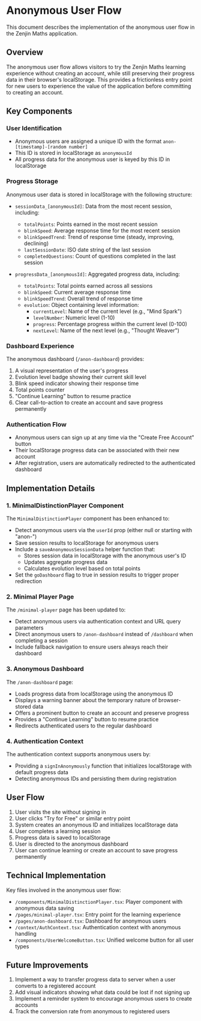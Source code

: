 # Anonymous User Flow

This document describes the implementation of the anonymous user flow in the Zenjin Maths application.

## Overview

The anonymous user flow allows visitors to try the Zenjin Maths learning experience without creating an account, while still preserving their progress data in their browser's localStorage. This provides a frictionless entry point for new users to experience the value of the application before committing to creating an account.

## Key Components

### User Identification

- Anonymous users are assigned a unique ID with the format `anon-[timestamp]-[random number]`
- This ID is stored in localStorage as `anonymousId`
- All progress data for the anonymous user is keyed by this ID in localStorage

### Progress Storage

Anonymous user data is stored in localStorage with the following structure:

- `sessionData_[anonymousId]`: Data from the most recent session, including:
  - `totalPoints`: Points earned in the most recent session
  - `blinkSpeed`: Average response time for the most recent session
  - `blinkSpeedTrend`: Trend of response time (steady, improving, declining)
  - `lastSessionDate`: ISO date string of the last session
  - `completedQuestions`: Count of questions completed in the last session

- `progressData_[anonymousId]`: Aggregated progress data, including:
  - `totalPoints`: Total points earned across all sessions
  - `blinkSpeed`: Current average response time
  - `blinkSpeedTrend`: Overall trend of response time
  - `evolution`: Object containing level information:
    - `currentLevel`: Name of the current level (e.g., "Mind Spark")
    - `levelNumber`: Numeric level (1-10)
    - `progress`: Percentage progress within the current level (0-100)
    - `nextLevel`: Name of the next level (e.g., "Thought Weaver")

### Dashboard Experience

The anonymous dashboard (`/anon-dashboard`) provides:

1. A visual representation of the user's progress
2. Evolution level badge showing their current skill level
3. Blink speed indicator showing their response time
4. Total points counter
5. "Continue Learning" button to resume practice
6. Clear call-to-action to create an account and save progress permanently

### Authentication Flow

- Anonymous users can sign up at any time via the "Create Free Account" button
- Their localStorage progress data can be associated with their new account
- After registration, users are automatically redirected to the authenticated dashboard

## Implementation Details

### 1. MinimalDistinctionPlayer Component

The `MinimalDistinctionPlayer` component has been enhanced to:

- Detect anonymous users via the `userId` prop (either null or starting with "anon-")
- Save session results to localStorage for anonymous users
- Include a `saveAnonymousSessionData` helper function that:
  - Stores session data in localStorage with the anonymous user's ID
  - Updates aggregate progress data
  - Calculates evolution level based on total points
- Set the `goDashboard` flag to true in session results to trigger proper redirection

### 2. Minimal Player Page

The `/minimal-player` page has been updated to:

- Detect anonymous users via authentication context and URL query parameters
- Direct anonymous users to `/anon-dashboard` instead of `/dashboard` when completing a session
- Include fallback navigation to ensure users always reach their dashboard

### 3. Anonymous Dashboard

The `/anon-dashboard` page:

- Loads progress data from localStorage using the anonymous ID
- Displays a warning banner about the temporary nature of browser-stored data
- Offers a prominent button to create an account and preserve progress
- Provides a "Continue Learning" button to resume practice
- Redirects authenticated users to the regular dashboard

### 4. Authentication Context

The authentication context supports anonymous users by:

- Providing a `signInAnonymously` function that initializes localStorage with default progress data
- Detecting anonymous IDs and persisting them during registration

## User Flow

1. User visits the site without signing in
2. User clicks "Try for Free" or similar entry point
3. System creates an anonymous ID and initializes localStorage data
4. User completes a learning session
5. Progress data is saved to localStorage
6. User is directed to the anonymous dashboard
7. User can continue learning or create an account to save progress permanently

## Technical Implementation

Key files involved in the anonymous user flow:

- `/components/MinimalDistinctionPlayer.tsx`: Player component with anonymous data saving
- `/pages/minimal-player.tsx`: Entry point for the learning experience 
- `/pages/anon-dashboard.tsx`: Dashboard for anonymous users
- `/context/AuthContext.tsx`: Authentication context with anonymous handling
- `/components/UserWelcomeButton.tsx`: Unified welcome button for all user types

## Future Improvements

1. Implement a way to transfer progress data to server when a user converts to a registered account
2. Add visual indicators showing what data could be lost if not signing up
3. Implement a reminder system to encourage anonymous users to create accounts
4. Track the conversion rate from anonymous to registered users